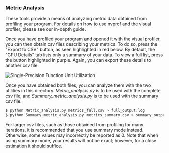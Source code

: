 ### Metric Analysis

These tools provide a means of analyzing metric data obtained from profiling your program. For details on how to use nvprof
and the visual profiler, please see our in-depth guide. 

Once you have profiled your program and opened it with the visual profiler, you can then obtain csv files describing your 
metrics. To do so, press the "Export to CSV" button, as seen highlighted in red below. By default, the "GPU Details" tab 
lists only a summary of your data. To view a full list, press the button highlighted in purple. Again, you can export these 
details to another csv file.

![Single-Precision Function Unit Utilization](https://i.imgur.com/CcQANbE.png)

Once you have obtained both files, you can analyze them with the two utilities in this directory. *Metric_analysis.py* is 
to be used with the complete csv file, and *Summary_metric_analysis.py* is to be used with the summary csv file.
 
 ```bash
$ python Metric_analysis.py metrics_full.csv > full_output.log
$ python Summary_metric_analysis.py metrics_summary.csv > summary_output.log
```
For larger csv files, such as those obtained from profiling for many iterations, it is recommended that you
use summary mode instead. Otherwise, some values may incorrectly be reported as 0. Note that when using summary mode, your
results will not be exact; however, for a close estimation it should suffice.
